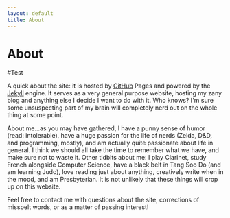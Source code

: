 ```yaml
---
layout: default
title: About
---
```

<h1>About</h1>

#Test

A quick about the site: it is hosted by <a href="https://github.com/">GitHub</a> Pages and powered by the <a href= "http://jekyllrb.com">Jekyll</a> engine. It serves as a very general purpose website, hosting my zany blog and anything else I decide I want to do with it. Who knows? I'm sure some unsuspecting part of my brain will completely nerd out on the whole thing at some point.

About me...as you may have gathered, I have a punny sense of humor (read: intolerable), have a huge passion for the life of nerds (Zelda, D&D, and programming, mostly), and am actually quite passionate about life in general. I think we should all take the time to remember what we have, and make sure not to waste it. Other tidbits about me: I play Clarinet, study French alongside Computer Science, have a black belt in Tang Soo Do (and am learning Judo), love reading just about anything, creatively write when in the mood, and am Presbyterian. It is not unlikely that these things will crop up on this website.

Feel free to contact me with questions about the site, corrections of misspelt words, or as a matter of passing interest!
